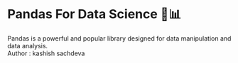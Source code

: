 # Pandas For Data Science 🐼📊  <br>
Pandas is a powerful and popular library designed for data manipulation and data analysis. <br>
Author : kashish sachdeva